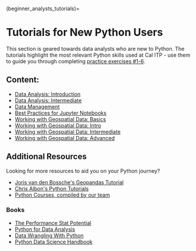 (beginner_analysts_tutorials)=
# Tutorials for New Python Users 
This section is geared towards data analysts who are new to Python. The tutorials highlight the most relevant Python skills used at Cal ITP - use them to guide you through completing [practice exercises #1-6](https://github.com/cal-itp/data-analyses/tree/main/example_report).

## Content:
* [Data Analysis: Introduction](pandas-intro)
* [Data Analysis: Intermediate](pandas-intermediate)
* [Data Management](data-management)
* [Best Practices for Jupyter Notebooks](nb-best-practices)
* [Working with Geospatial Data: Basics](geo-basics)
* [Working with Geospatial Data: Intro](geo-intro)
* [Working with Geospatial Data: Intermediate](geo-intermediate)
* [Working with Geospatial Data: Advanced](geo-advanced)

## Additional Resources
Looking for more resources to aid you on your Python journey? 
* [Joris van den Bossche's Geopandas Tutorial](https://github.com/jorisvandenbossche/geopandas-tutorial)
* [Chris Albon's Python Tutorials](https://chrisalbon.com/#python)
* [Python Courses, compiled by our team](https://docs.google.com/spreadsheets/d/1Omow8F0SUiMx1jyG7GpbwnnJ5yWqlLeMH7SMtKxwG80/edit?usp=sharing)

### Books
* [The Performance Stat Potential](https://www.brookings.edu/book/the-performancestat-potential/)
* [Python for Data Analysis](http://shop.oreilly.com/product/0636920023784.do)
* [Data Wrangling With Python](http://shop.oreilly.com/product/0636920032861.do)
* [Python Data Science Handbook](https://github.com/jakevdp/PythonDataScienceHandbook/tree/master/notebooksk)


